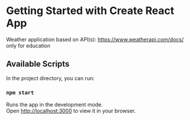 # Getting Started with Create React App

Weather application based on API(s):
https://www.weatherapi.com/docs/
only for education

## Available Scripts

In the project directory, you can run:

### `npm start`

Runs the app in the development mode.\
Open [http://localhost:3000](http://localhost:3000) to view it in your browser.
